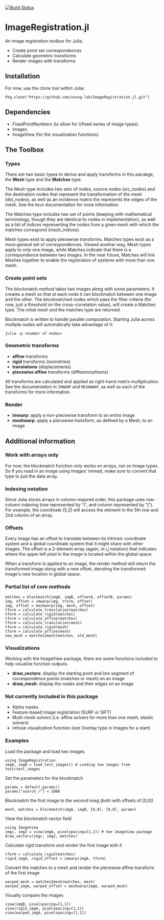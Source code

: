 [![Build Status](https://travis-ci.org/seung-lab/ImageRegistration.jl.svg?branch=master)](https://travis-ci.org/seung-lab/ImageRegistration.jl)

# ImageRegistration.jl
An image registration toolbox for Julia. 

* Create point set correspondences
* Calculate geometric transforms
* Render images with transforms

## Installation
For now, use the clone tool within Julia:
```
Pkg.clone("https://github.com/seung-lab/ImageRegistration.jl.git")
```

## Dependencies
* FixedPointNumbers (to allow for Ufixed series of image types)
* Images 
* ImageView (for the visualization functions)

## The Toolbox
### Types
There are two basic types to derive and apply transforms in this pacakge, the **Mesh** type and the **Matches** type. 

The Mesh type includes two sets of nodes, source nodes (src_nodes) and the destination nodes that represent the transformation of the mesh (dst_nodes), as well as an incidence matrix the represents the edges of the mesh. See the `Mesh` documentation for more information.

The Matches type includes two set of points (keeping with mathematical terminology, though they are identical to nodes in implementation), as well as a list of indices representing the nodes from a given mesh with which the matches correspond (mesh_indices).

Mesh types exist to apply piecewise transforms. Matches types exist as a more general set of correspondences. Viewed another way, Mesh types apply to only one image, while Matches indicate that there is a correspondence between two images. In the near future, Matches will link Meshes together to enable the registration of systems with more than one mesh.

### Create point sets
The blockmatch method takes two images along with some parameters. It creates a mesh so that at each node it can blockmatch between one image and the other. The blockmatched nodes which pass the filter criteria (for now, just a threshold on the cross-correlation value), will create a Matches type. The initial mesh and the matches type are returned.

Blockmatch is written to handle parallel computation. Starting Julia across multiple nodes will automatically take advantage of it:
```
julia -p <number of nodes>
```

### Geometric transforms

* **affine** transforms
* **rigid** transforms (isometries)
* **translations** (displacements)
* **piecewise affine** transforms (diffeomorphisms)
 
All transforms are calculated and applied as right-hand matrix mulitplication. See the documentation in `IMWARP` and `MESHWARP`, as well as each of the transforms for more information.

### Render

* **imwarp**: apply a non-piecewise transform to an entire image
* **meshwarp**: apply a piecewise transform, as defined by a Mesh, to an image

## Additional information
### Work with arrays only
For now, the blockmatch function only works on arrays, not on Image types. So if you read in an image using Images' imread, make sure to convert that type to just the data array.

### Indexing notation
Since Julia stores arrays in column-majored order, this package uses row-column indexing (row represented by "i", and column represented by "j"). For example, the coordinate [5,2] will access the element in the 5th row and 2nd column of an array.

### Offsets
Every image has an offset to translate between its intrinsic coordinate system and a global coordinate system that it might share with other images. The offset is a 2-element array (again, in i,j notation) that indicates where the upper left pixel in the image is located within the global space.

When a transform is applied to an image, the render method will return the transformed image along with a new offset, denoting the transformed image's new location in global space.

### Partial list of core methods
```
matches = blockmatch(imgA, imgB, offsetA, offsetB, params)
img, offset = imwarp(img, tform, offset)
img, offset = meshwarp(img, mesh, offset)
tform = calculate_translation(matches)
tform = calculate_rigid(matches)
tform = calculate_affine(matches)
tform = calculate_translation(mesh)
tform = calculate_rigid(mesh)
tform = calculate_affine(mesh)
new_mesh = matches2mesh(matches, old_mesh)
```
### Visualizations
Working with the ImageView package, there are some functions included to help visualize function outputs.

* **draw_vectors**: display the starting point and line segment of correspondence points (matches or mesh) on an image
* **draw_mesh**: display the nodes and their edges on an image

### Not currently included in this package
* Alpha masks
* Feature-based image registration (SURF or SIFT)
* Multi-mesh solvers (i.e. affine solvers for more than one mesh, elastic solvers)
* imfuse visualization function (see Overlay type in Images for a start)

### Examples
Load the package and load two images
```
using ImageRegistration
imgA, imgB = load_test_images() # Loading two images from test/test_images
```

Set the parameters for the blockmatch
```
params = default_params()
params["search_r"] = 1000
```

Blockmatch the first image to the second imag (both with offsets of [0,0])
```
mesh, matches = blockmatch(imgA, imgB, [0,0], [0,0], params)
```

View the blockmatch vector field
```
using ImageView
imgc, img2 = view(imgA, pixelspacing=[1,1]) # See ImageView package
draw_vectors(imgc, img2, matches)
```

Calculate rigid transform and render the first image with it
```
tform = calculate_rigid(matches)
rigid_imgA, rigid_offset = imwarp(imgA, tform)
```

Convert the matches to a mesh and render the piecewise affine transform of the first image
```
warped_mesh = matches2mesh(matches, mesh)
warped_imgA, warped_offset = meshwarp(imgA, warped_mesh)
```

Visually compare the images
```
view(imgB, pixelspacing=[1,1])
view(rigid_imgA, pixelspacing=[1,1])
view(warped_imgA, pixelspacing=[1,1])
```
